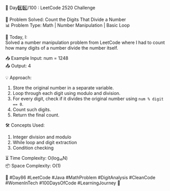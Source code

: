 🚀 Day8️⃣6️⃣/100 : LeetCode 2520 Challenge

🧩 Problem Solved: Count the Digits That Divide a Number  
📊 Problem Type: Math | Number Manipulation | Basic Loop

📝 Today, I:  
Solved a number manipulation problem from LeetCode where I had to count how many digits of a number divide the number itself.

📥 Example Input:
num = 1248  
📤 Output: 4

💡 Approach:
1. Store the original number in a separate variable.
2. Loop through each digit using modulo and division.
3. For every digit, check if it divides the original number using `num % digit == 0`.
4. Count such digits.
5. Return the final count.

🛠️ Concepts Used:
1. Integer division and modulo
2. While loop and digit extraction
3. Condition checking

⏳ Time Complexity: O(log₁₀N)  
📦 Space Complexity: O(1)

🌱 #Day86 #LeetCode #Java #MathProblem #DigitAnalysis #CleanCode #WomenInTech #100DaysOfCode #LearningJourney 🚀
